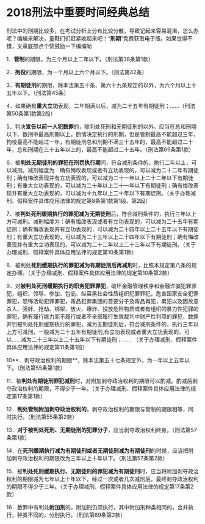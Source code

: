 # 2018刑法中重要时间经典总结





刑法中的刑期比较多，在考试分析上分布比较分散，导致记起来容易混淆，怎么办呢？编编来解决，童鞋们们赶紧收起来吧！“**刑期**”免费获取电子版。如果觉得不错，文章底部点个赞鼓励一下编编呦

1．**管制**的期限，为三个月以上二年以下。（刑法第38条第1款）

2．**拘役**的期限，为一个月以上六个月以下。（刑法第42条）

3．**有期徒刑**的期限，除本法第五十条、第六十九条规定的以外，为六个月以上十五年以下。（刑法第45条）

4．如果确有**重大立功**表现，二年期满以后，减为二十五年有期徒刑；……（刑法第50条第1款第2段）

5．判决**宣告以前一人犯数罪**的，除判处死刑和无期徒刑的以外，应当在总和刑期以下、数刑中最高刑期以上，酌情决定执行的刑期，但是管制最高不能超过三年，拘役最高不能超过一年，有期徒刑总和刑期不满三十五年的，最高不能超过二十年，总和刑期在三十五年以上的，最高不能超过二十五年。（刑法第69条第1款）

6．被**判处无期徒刑的罪犯在刑罚执行期**间，符合减刑条件的，执行二年以上，可以减刑。减刑幅度为：确有悔改表现或者有立功表现的，可以减为二十二年有期徒刑；确有悔改表现并有立功表现的，可以减为二十一年以上二十二年以下有期徒刑；有重大立功表现的，可以减为二十年以上二十一年以下有期徒刑；确有悔改表现并有重大立功表现的，可以减为十九年以上二十年以下有期徒刑。（关于办理减刑、假释案件具体应用法律的规定第8条第1款第1段、第2段）

7．被**判处死刑缓期执行的罪犯减为无期徒刑**后，符合减刑条件的，执行三年以上方可减刑。减刑幅度为：确有悔改表现或者有立功表现的，可以减为二十五年有期徒刑；确有悔改表现并有立功表现的，可以减为二十四年以上二十五年以下有期徒刑；有重大立功表现的，可以减为二十三年以上二十四年以下有期徒刑；确有悔改表现并有重大立功表现的，可以减为二十二年以上二十三年以下有期徒刑。（关于办理减刑、假释案件具体应用法律的规定第10条第1款）

8．被判处**死刑缓期执行的罪犯减为有期徒刑后再减刑**时，比照本规定第八条的规定办理。（关于办理减刑、假释案件具体应用法律的规定第10条第2款）

9．对**被判处死刑缓期执行的职务犯罪罪犯**，破坏金融管理秩序和金融诈骗犯罪罪犯，组织、领导、参加、包庇、纵容黑社会性质组织犯罪罪犯，危害国家安全犯罪罪犯，恐怖活动犯罪罪犯，毒品犯罪集团的首要分子及毒品再犯，累犯以及因故意杀人、强奸、抢劫、绑架、放火、爆炸、投放危险物质或者有组织的暴力性犯罪的罪犯，确有履行能力而不履行或者不全部履行生效裁判中财产性判项的罪犯，数罪并罚被判处死刑缓期执行的罪犯，减为无期徒刑后，符合减刑条件的，执行三年以上方可减刑，一般减为二十五年有期徒刑,有立功表现或者重大立功表现的，可以……减为二十三年以上二十五年以下有期徒刑；…… （关于办理减刑、假释案件具体应用法律的规定第11条第1段）

10**．剥夺政治权利的期限**，除本法第五十七条规定外，为一年以上五年以下。（刑法第55条第1款）

11．被**判处有期徒刑罪犯减刑**时，对附加剥夺政治权利的期限可以酌减。酌减后剥夺政治权利的期限，不得少于一年。（关于办理减刑、假释案件具体应用法律的规定第17条第1款）

12．**判处管制附加剥夺政治权利的**，剥夺政治权利的期限与管制的期限相等，同时执行。（刑法第55条第2款）

13．**对于被判处死刑、无期徒刑的犯罪分子**，应当剥夺政治权利终身。（刑法第57条第1款）

14．在**死刑缓期执行减为有期徒刑或者无期徒刑减为有期徒刑**的时候，应当把附加剥夺政治权利的期限改为三年以上十年以下。（刑法第57条第2款）

15．被**判处死刑缓期执行、无期徒刑的罪犯减为有期徒刑**时，应当将附加剥夺政治权利的期限减为七年以上十年以下，经过一次或者几次减刑后，最终剥夺政治权利的期限不得少于三年。（关于办理减刑、假释案件具体应用法律的规定第17条第2款）

16．数罪中有判处**附加刑**的，附加刑仍须执行，其中附加刑种类相同的，合并执行，种类不同的，分别执行。（刑法第69条第2款）